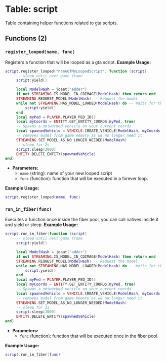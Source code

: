 # Table: script

Table containing helper functions related to gta scripts.

## Functions (2)

### `register_looped(name, func)`

Registers a function that will be looped as a gta script.
**Example Usage:**
```lua
script.register_looped("nameOfMyLoopedScript", function (script)
     -- sleep until next game frame
     script:yield()

     local ModelHash = joaat("adder")
     if not STREAMING.IS_MODEL_IN_CDIMAGE(ModelHash) then return end
     STREAMING.REQUEST_MODEL(ModelHash) -- Request the model
     while not STREAMING.HAS_MODEL_LOADED(ModelHash) do -- Waits for the model to load
         script:yield()
     end
     local myPed = PLAYER.PLAYER_PED_ID()
     local myCoords = ENTITY.GET_ENTITY_COORDS(myPed, true)
     -- Spawns a networked vehicle on your current coords
     local spawnedVehicle = VEHICLE.CREATE_VEHICLE(ModelHash, myCoords.x, myCoords.y, myCoords.z, ENTITY.GET_ENTITY_HEADING(myPed), true, false)
     -- removes model from game memory as we no longer need it
     STREAMING.SET_MODEL_AS_NO_LONGER_NEEDED(ModelHash)
     -- sleep for 2s
     script:sleep(2000)
     ENTITY.DELETE_ENTITY(spawnedVehicle)
end)
```

- **Parameters:**
  - `name` (string): name of your new looped script
  - `func` (function): function that will be executed in a forever loop.

**Example Usage:**
```lua
script.register_looped(name, func)
```

### `run_in_fiber(func)`

Executes a function once inside the fiber pool, you can call natives inside it and yield or sleep.
**Example Usage:**
```lua
script.run_in_fiber(function (script)
     -- sleep until next game frame
     script:yield()

     local ModelHash = joaat("adder")
     if not STREAMING.IS_MODEL_IN_CDIMAGE(ModelHash) then return end
     STREAMING.REQUEST_MODEL(ModelHash) -- Request the model
     while not STREAMING.HAS_MODEL_LOADED(ModelHash) do -- Waits for the model to load
         script:yield()
     end
     local myPed = PLAYER.PLAYER_PED_ID()
     local myCoords = ENTITY.GET_ENTITY_COORDS(myPed, true)
     -- Spawns a networked vehicle on your current coords
     local spawnedVehicle = VEHICLE.CREATE_VEHICLE(ModelHash, myCoords.x, myCoords.y, myCoords.z, ENTITY.GET_ENTITY_HEADING(myPed), true, false)
     -- removes model from game memory as we no longer need it
     STREAMING.SET_MODEL_AS_NO_LONGER_NEEDED(ModelHash)
     -- sleep for 2s
     script:sleep(2000)
     ENTITY.DELETE_ENTITY(spawnedVehicle)
end)
```

- **Parameters:**
  - `func` (function): function that will be executed once in the fiber pool.

**Example Usage:**
```lua
script.run_in_fiber(func)
```


